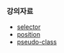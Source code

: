 ### 강의자료

- [selector](https://github.com/cslim0527/lecture/tree/master/selector)
- [position](https://github.com/cslim0527/lecture/tree/master/position)
- [pseudo-class](https://github.com/cslim0527/lecture/tree/master/pseudo-class)
